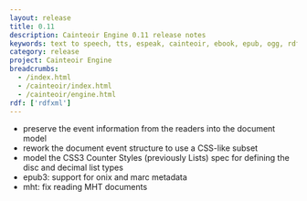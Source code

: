 ```yaml
---
layout: release
title: 0.11
description: Cainteoir Engine 0.11 release notes
keywords: text to speech, tts, espeak, cainteoir, ebook, epub, ogg, rdf, metadata
category: release
project: Cainteoir Engine
breadcrumbs:
  - /index.html
  - /cainteoir/index.html
  - /cainteoir/engine.html
rdf: ['rdfxml']
---
```


*  preserve the event information from the readers into the document model
*  rework the document event structure to use a CSS-like subset
*  model the CSS3 Counter Styles (previously Lists) spec for defining the disc and decimal list types
*  epub3: support for onix and marc metadata
*  mht: fix reading MHT documents
